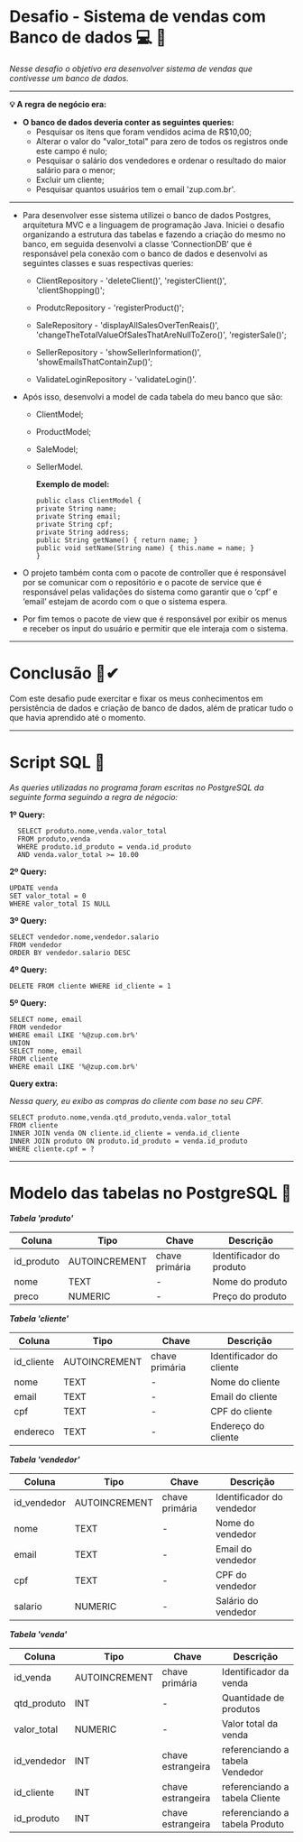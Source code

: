 # Desafio - Sistema de vendas com Banco de dados  :computer: 🏦

*Nesse desafio o objetivo era desenvolver sistema de vendas que contivesse um banco de dados.*

<hr>

**💡 A regra de negócio era:**

+ **O banco de dados deveria conter as seguintes queries:**
    + Pesquisar os itens que foram vendidos acima de R$10,00;
    + Alterar o valor do "valor_total" para zero de todos os registros onde este campo é nulo;
    + Pesquisar o salário dos vendedores e ordenar o resultado do maior salário para o menor;
    + Excluir um cliente;
    + Pesquisar quantos usuários tem o email 'zup.com.br'.

<hr>

+ Para desenvolver esse sistema utilizei o banco de dados Postgres, arquitetura MVC e a linguagem de programação Java. Iniciei o desafio organizando a estrutura das tabelas e fazendo a criação do mesmo no banco, em seguida desenvolvi a classe ‘ConnectionDB’ que é responsável pela conexão com o banco de dados e desenvolvi as seguintes classes e suas respectivas queries:

  + ClientRepository - 'deleteClient()', 'registerClient()', 'clientShopping()';

  + ProdutcRepository - 'registerProduct()';

  + SaleRepository - 'displayAllSalesOverTenReais()', 'changeTheTotalValueOfSalesThatAreNullToZero()', 'registerSale()';

  + SellerRepository - 'showSellerInformation()', 'showEmailsThatContainZup()';

  + ValidateLoginRepository - 'validateLogin()'.


+ Após isso, desenvolvi a model de cada tabela do meu banco que são:

  + ClientModel;

  + ProductModel;

  + SaleModel;

  + SellerModel.

    **Exemplo de model:**

        public class ClientModel {
        private String name;
        private String email;
        private String cpf;
        private String address;
        public String getName() { return name; }
        public void setName(String name) { this.name = name; }
        }

+ O projeto também conta com o pacote de controller que é responsável por se comunicar com o repositório e o pacote de service que é responsável pelas validações do sistema como garantir que o ‘cpf’ e ‘email’ estejam de acordo com o que o sistema espera.


+ Por fim temos o pacote de view que é responsável por exibir os menus e receber os input do usuário e permitir que ele interaja com o sistema.

<hr>

# Conclusão 🎉✔

Com este desafio pude exercitar e fixar os meus conhecimentos em persistência de dados e criação de banco de dados, além de praticar tudo o que havia aprendido até o momento.

<hr>

# Script SQL 🐘

*As queries utilizadas no programa foram escritas no PostgreSQL da seguinte forma seguindo a regra de négocio:*

**1º Query:**

      SELECT produto.nome,venda.valor_total
      FROM produto,venda
      WHERE produto.id_produto = venda.id_produto
      AND venda.valor_total >= 10.00

**2º Query:**

    UPDATE venda
    SET valor_total = 0
    WHERE valor_total IS NULL

**3º Query:**

    SELECT vendedor.nome,vendedor.salario
    FROM vendedor
    ORDER BY vendedor.salario DESC

**4º Query:**

    DELETE FROM cliente WHERE id_cliente = 1

**5º Query:**

    SELECT nome, email
    FROM vendedor
    WHERE email LIKE '%@zup.com.br%'
    UNION
    SELECT nome, email
    FROM cliente
    WHERE email LIKE '%@zup.com.br%'


**Query extra:**

*Nessa query, eu exibo as compras do cliente com base no seu CPF.*

    SELECT produto.nome,venda.qtd_produto,venda.valor_total
    FROM cliente
    INNER JOIN venda ON cliente.id_cliente = venda.id_cliente
    INNER JOIN produto ON produto.id_produto = venda.id_produto
    WHERE cliente.cpf = ? 

<hr>

# Modelo das tabelas no PostgreSQL 📄


***Tabela 'produto'***

| Coluna      | Tipo    | Chave  | Descrição                 |
|-------------|---------|-------------------|---------------------------|
| id_produto  | AUTOINCREMENT     | chave primária               | Identificador do produto  |
| nome        | TEXT    | -                 | Nome do produto           |
| preco       | NUMERIC | -                 | Preço do produto          |



***Tabela 'cliente'***

| Coluna      | Tipo    | Chave  | Descrição               |
|-------------|---------|------------------|-------------------------|
| id_cliente  | AUTOINCREMENT     | chave primária   | Identificador do cliente|
| nome        | TEXT | -                | Nome do cliente         |
| email       | TEXT | -                | Email do cliente        |
| cpf         | TEXT | -                | CPF do cliente          |
| endereco    | TEXT | -                | Endereço do cliente     |



***Tabela 'vendedor'***

| Coluna      | Tipo    | Chave  | Descrição               |
|-------------|---------|-------------------|-------------------------|
| id_vendedor | AUTOINCREMENT     | chave primária    | Identificador do vendedor|
| nome        | TEXT    | -                 | Nome do vendedor        |
| email       | TEXT | -                 | Email do vendedor       |
| cpf         | TEXT | -                 | CPF do vendedor         |
| salario     | NUMERIC | -                 | Salário do vendedor     |



***Tabela 'venda'***

| Coluna      | Tipo    | Chave              | Descrição                       |
|-------------|---------|--------------------|---------------------------------|
| id_venda    | AUTOINCREMENT     | chave primária     | Identificador da venda          |
| qtd_produto  | INT     | -                  | Quantidade de produtos          |
| valor_total  | NUMERIC | -                  | Valor total da venda            |
| id_vendedor  | INT     | chave estrangeira  | referenciando a tabela Vendedor |
| id_cliente   | INT     | chave estrangeira                | referenciando a tabela Cliente  |
| id_produto   | INT     | chave estrangeira               | referenciando a tabela Produto  |

